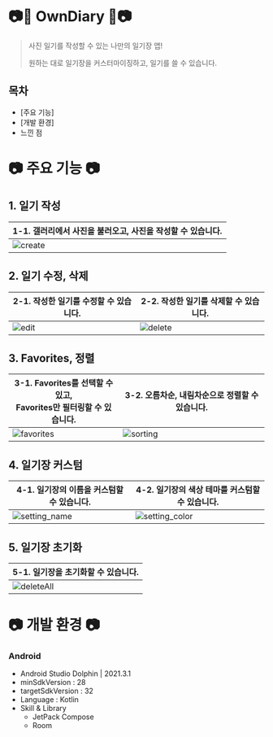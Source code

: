 # 📷📘 OwnDiary 📘📷
> 사진 일기를 작성할 수 있는 나만의 일기장 앱!
> 
> 원하는 대로 일기장을 커스터마이징하고, 일기를 쓸 수 있습니다.

## 목차
- [주요 기능]
- [개발 환경]
- 느낀 점

# 📷 주요 기능 📷
## 1. 일기 작성
| 1-1. 갤러리에서 사진을 불러오고, 사진을 작성할 수 있습니다. |
|---|
|![create](https://user-images.githubusercontent.com/37799862/194737021-20193efb-7a0c-4aa7-89e6-74b24b9529b9.gif)|

## 2. 일기 수정, 삭제
| 2-1. 작성한 일기를 수정할 수 있습니다. | 2-2. 작성한 일기를 삭제할 수 있습니다.|
|---|---|
|![edit](https://user-images.githubusercontent.com/37799862/194737096-a4d95ba1-8ab1-4d1b-b2ee-8f6f079298d4.gif)|![delete](https://user-images.githubusercontent.com/37799862/194737105-16478d92-da01-4649-81fd-2e7139d4a6fc.gif)|

## 3. Favorites, 정렬
| 3-1. Favorites를 선택할 수 있고, <br>Favorites만 필터링할 수 있습니다. | 3-2. 오름차순, 내림차순으로 정렬할 수 있습니다.|
|---|---|
|![favorites](https://user-images.githubusercontent.com/37799862/194737174-27971bc3-134f-4662-be8f-1bb29adf0e90.gif)|![sorting](https://user-images.githubusercontent.com/37799862/194737197-340ffe19-73df-4638-99e1-622984f0d151.gif)|
## 4. 일기장 커스텀
| 4-1. 일기장의 이름을 커스텀할 수 있습니다. | 4-2. 일기장의 색상 테마를 커스텀할 수 있습니다.|
|---|---|
|![setting_name](https://user-images.githubusercontent.com/37799862/194737221-fccf0c04-dc2e-4041-b01e-3c5f8a638441.gif)|![setting_color](https://user-images.githubusercontent.com/37799862/194737242-79a9efa7-1c9b-46bd-9508-89e753a7e0c0.gif)|

## 5. 일기장 초기화
| 5-1. 일기장을 초기화할 수 있습니다. |
|---|
|![deleteAll](https://user-images.githubusercontent.com/37799862/194737306-5301ee29-ba85-479a-b5b1-18e4e1c9f275.gif)|

# 📷 개발 환경 📷
### Android
- Android Studio Dolphin | 2021.3.1
- minSdkVersion : 28
- targetSdkVersion : 32
- Language : Kotlin
- Skill & Library
  - JetPack Compose
  - Room
